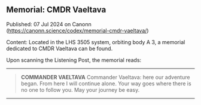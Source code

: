 ## Memorial: CMDR Vaeltava

Published: 07 Jul 2024 on Canonn (https://canonn.science/codex/memorial-cmdr-vaeltava/)

Content: Located in the LHS 3505 system, orbiting body A 3, a memorial dedicated to CMDR Vaeltava can be found.

Upon scanning the Listening Post, the memorial reads:

* * *

> 
> **COMMANDER VAELTAVA**
> Commander Vaeltava: here our adventure began. From here I will continue alone. Your way goes where there is no one to follow you. 
> May your journey be easy.

* * *
